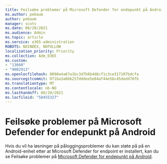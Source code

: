 ```yaml
---
title: Feilsøke problemer på Microsoft Defender for endepunkt på Android
ms.author: pebaum
author: pebaum
manager: scotv
ms.date: 08/20/2021
ms.audience: Admin
ms.topic: article
ms.service: o365-administration
ROBOTS: NOINDEX, NOFOLLOW
localization_priority: Priority
ms.collection: Adm_O365
ms.custom:
- "13660"
- "9002913"
ms.openlocfilehash: 0090a4a67a1bc3d7b6b4d6cf1c3ce317287bdcfa
ms.sourcegitcommit: 071ba3a6b6257dddee5e84af44e5bc45dedd78fb
ms.translationtype: MT
ms.contentlocale: nb-NO
ms.lasthandoff: 08/20/2021
ms.locfileid: "58455327"
---
```

# <a name="troubleshooting-issues-on-microsoft-defender-for-endpoint-on-android"></a>Feilsøke problemer på Microsoft Defender for endepunkt på Android

Hvis du vil ha løsninger på påloggingsproblemer du kan støte på på en Android-enhet etter at Microsoft Defender for endpoint er installert, kan du se Feilsøke problemer på [Microsoft Defender for endepunkt på Android](https://docs.microsoft.com/microsoft-365/security/defender-endpoint/android-support-signin).

